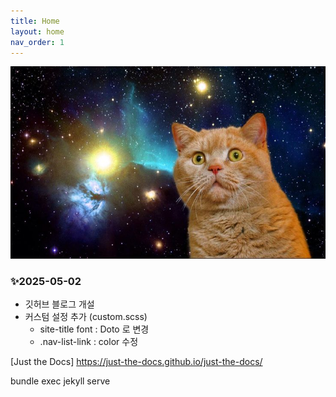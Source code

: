 ```yaml
---
title: Home
layout: home
nav_order: 1
---
```


![spaceCat](./images/home.jpg)

### ✨2025-05-02
- 깃허브 블로그 개설
- 커스텀 설정 추가 (custom.scss)
  - site-title font : Doto 로 변경
  - .nav-list-link : color 수정

[Just the Docs] https://just-the-docs.github.io/just-the-docs/

bundle exec jekyll serve
